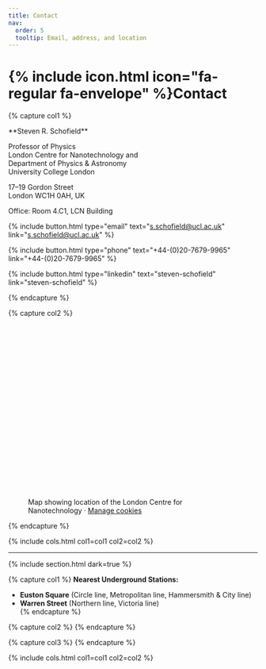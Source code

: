 ```yaml
---
title: Contact
nav:
  order: 5
  tooltip: Email, address, and location
---
```


# {% include icon.html icon="fa-regular fa-envelope" %}Contact

{% capture col1 %}
<div class="contact-box" markdown="1">
**Steven R. Schofield**

Professor of Physics  
London Centre for Nanotechnology and  
Department of Physics & Astronomy  
University College London  

17–19 Gordon Street  
London WC1H 0AH, UK  

Office: Room 4.C1, LCN Building  

{%
  include button.html
  type="email"
  text="s.schofield@ucl.ac.uk"
  link="s.schofield@ucl.ac.uk"
%}

{%
  include button.html
  type="phone"
  text="+44-(0)20-7679-9965"
  link="+44-(0)20-7679-9965"
%}


{%
  include button.html
  type="linkedin"
  text="steven-schofield"
  link="steven-schofield"
%}

{% endcapture %}


{% capture col2 %}
<figure class="figure">
  <div class="figure-image">
    <iframe
      data-consent-src="https://www.google.com/maps/embed?pb=!1m18!1m12!1m3!1d1241.1644036080222!2d-0.1334133294025219!3d51.52552876270976!2m3!1f0!2f0!3f0!3m2!1i1024!2i768!4f13.1!3m3!1m2!1s0x48761b2f7dbba21f%3A0xec138f9cd57d252!2sLondon%20Centre%20for%20Nanotechnology!5e0!3m2!1sen!2suk!4v1757878773838!5m2!1sen!2suk"
      style="width:100%; height:350px; border:0;"
      loading="lazy" allowfullscreen
      referrerpolicy="no-referrer-when-downgrade">
    </iframe>
  </div>
  <figcaption class="figure-caption">
    Map showing location of the London Centre for Nanotechnology
    <!-- Optional: a link to reopen the banner -->
    · <a href="#" onclick="revokeCookieChoice(); return false;">Manage cookies</a>
  </figcaption>
</figure>
{% endcapture %}



{% include cols.html col1=col1 col2=col2 %}

---


{% include section.html dark=true %}

{% capture col1 %}
**Nearest Underground Stations:** 
- **Euston Square** 
(Circle line, Metropolitan line, Hammersmith & City line) 
- **Warren Street** (Northern line, Victoria line)  
{% endcapture %}


{% capture col2 %}
{% endcapture %}

{% capture col3 %}
{% endcapture %}

{% include cols.html col1=col1 col2=col2 %}

